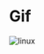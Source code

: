 # Gif



![linux](https://github.com/ProyectosMarcos/Gif/assets/129304425/d934f7ac-22f0-4baf-97a8-80902c91bc13)
